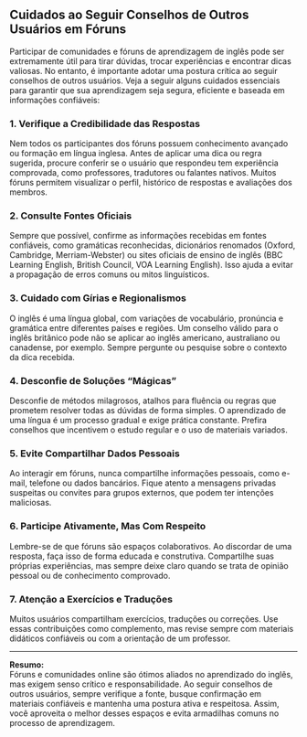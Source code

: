 
## Cuidados ao Seguir Conselhos de Outros Usuários em Fóruns

Participar de comunidades e fóruns de aprendizagem de inglês pode ser extremamente útil para tirar dúvidas, trocar experiências e encontrar dicas valiosas. No entanto, é importante adotar uma postura crítica ao seguir conselhos de outros usuários. Veja a seguir alguns cuidados essenciais para garantir que sua aprendizagem seja segura, eficiente e baseada em informações confiáveis:

### 1. **Verifique a Credibilidade das Respostas**

Nem todos os participantes dos fóruns possuem conhecimento avançado ou formação em língua inglesa. Antes de aplicar uma dica ou regra sugerida, procure conferir se o usuário que respondeu tem experiência comprovada, como professores, tradutores ou falantes nativos. Muitos fóruns permitem visualizar o perfil, histórico de respostas e avaliações dos membros.

### 2. **Consulte Fontes Oficiais**

Sempre que possível, confirme as informações recebidas em fontes confiáveis, como gramáticas reconhecidas, dicionários renomados (Oxford, Cambridge, Merriam-Webster) ou sites oficiais de ensino de inglês (BBC Learning English, British Council, VOA Learning English). Isso ajuda a evitar a propagação de erros comuns ou mitos linguísticos.

### 3. **Cuidado com Gírias e Regionalismos**

O inglês é uma língua global, com variações de vocabulário, pronúncia e gramática entre diferentes países e regiões. Um conselho válido para o inglês britânico pode não se aplicar ao inglês americano, australiano ou canadense, por exemplo. Sempre pergunte ou pesquise sobre o contexto da dica recebida.

### 4. **Desconfie de Soluções “Mágicas”**

Desconfie de métodos milagrosos, atalhos para fluência ou regras que prometem resolver todas as dúvidas de forma simples. O aprendizado de uma língua é um processo gradual e exige prática constante. Prefira conselhos que incentivem o estudo regular e o uso de materiais variados.

### 5. **Evite Compartilhar Dados Pessoais**

Ao interagir em fóruns, nunca compartilhe informações pessoais, como e-mail, telefone ou dados bancários. Fique atento a mensagens privadas suspeitas ou convites para grupos externos, que podem ter intenções maliciosas.

### 6. **Participe Ativamente, Mas Com Respeito**

Lembre-se de que fóruns são espaços colaborativos. Ao discordar de uma resposta, faça isso de forma educada e construtiva. Compartilhe suas próprias experiências, mas sempre deixe claro quando se trata de opinião pessoal ou de conhecimento comprovado.

### 7. **Atenção a Exercícios e Traduções**

Muitos usuários compartilham exercícios, traduções ou correções. Use essas contribuições como complemento, mas revise sempre com materiais didáticos confiáveis ou com a orientação de um professor.

---

**Resumo:**  
Fóruns e comunidades online são ótimos aliados no aprendizado do inglês, mas exigem senso crítico e responsabilidade. Ao seguir conselhos de outros usuários, sempre verifique a fonte, busque confirmação em materiais confiáveis e mantenha uma postura ativa e respeitosa. Assim, você aproveita o melhor desses espaços e evita armadilhas comuns no processo de aprendizagem.

```
